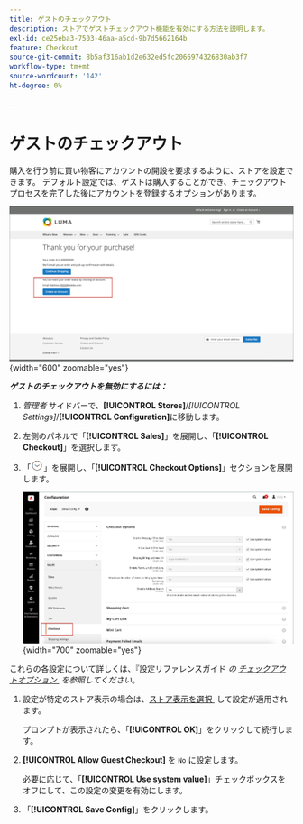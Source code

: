 ```yaml
---
title: ゲストのチェックアウト
description: ストアでゲストチェックアウト機能を有効にする方法を説明します。
exl-id: ce25eba3-7503-46aa-a5cd-9b7d5662164b
feature: Checkout
source-git-commit: 8b5af316ab1d2e632ed5fc2066974326830ab3f7
workflow-type: tm+mt
source-wordcount: '142'
ht-degree: 0%

---
```


# ゲストのチェックアウト

購入を行う前に買い物客にアカウントの開設を要求するように、ストアを設定できます。 デフォルト設定では、ゲストは購入することができ、チェックアウトプロセスを完了した後にアカウントを登録するオプションがあります。

![Luma ストアに「ゲストとしてチェックアウト」と表示される &#x200B;](./assets/storefront-checkout-as-guest.png){width="600" zoomable="yes"}

**_ゲストのチェックアウトを無効にするには：_**

1. _管理者_ サイドバーで、**[!UICONTROL Stores]**/_[!UICONTROL Settings]_/**[!UICONTROL Configuration]**&#x200B;に移動します。

1. 左側のパネルで「**[!UICONTROL Sales]**」を展開し、「**[!UICONTROL Checkout]**」を選択します。

1. 「![&#x200B; 展開セレクター &#x200B;](../assets/icon-display-expand.png)」を展開し、「**[!UICONTROL Checkout Options]**」セクションを展開します。

   ![&#x200B; 設定ページで展開されたチェックアウトオプション &#x200B;](./assets/checkout-checkout-options.png){width="700" zoomable="yes"}

これらの各設定について詳しくは、『設定リファレンスガイド _の [&#x200B; チェックアウトオプション &#x200B;](../configuration-reference/sales/checkout.md#checkout-options) を参照してください_。

1. 設定が特定のストア表示の場合は、[&#x200B; ストア表示を選択 &#x200B;](../configuration-reference/scope-change.md#set-the-scope) して設定が適用されます。

   プロンプトが表示されたら、「**[!UICONTROL OK]**」をクリックして続行します。

1. **[!UICONTROL Allow Guest Checkout]** を `No` に設定します。

   必要に応じて、「**[!UICONTROL Use system value]**」チェックボックスをオフにして、この設定の変更を有効にします。

1. 「**[!UICONTROL Save Config]**」をクリックします。
